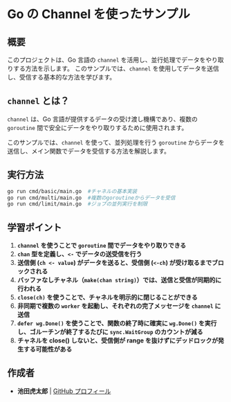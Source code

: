 # Go の Channel を使ったサンプル

## 概要

このプロジェクトは、Go 言語の `channel` を活用し、並行処理でデータをやり取りする方法を示します。
このサンプルでは、`channel` を使用してデータを送信し、受信する基本的な方法を学びます。

## `channel` とは？

`channel` は、Go 言語が提供するデータの受け渡し機構であり、複数の `goroutine` 間で安全にデータをやり取りするために使用されます。

このサンプルでは、`channel` を使って、並列処理を行う `goroutine` からデータを送信し、メイン関数でデータを受信する方法を解説します。

## **実行方法**

```sh
go run cmd/basic/main.go  #チャネルの基本実装
go run cmd/multi/main.go  #複数のgoroutineからデータを受信
go run cmd/limit/main.go  #ジョブの並列実行を制限
```

## **学習ポイント**

1. **`channel` を使うことで `goroutine` 間でデータをやり取りできる**
2. **`chan` 型を定義し、`<-` でデータの送受信を行う**
3. **送信側 (`ch <- value`) がデータを送ると、受信側 (`<-ch`) が受け取るまでブロックされる**
4. **バッファなしチャネル（`make(chan string)`）では、送信と受信が同期的に行われる**
5. **`close(ch)` を使うことで、チャネルを明示的に閉じることができる**
6. **非同期で複数の `worker` を起動し、それぞれの完了メッセージを `channel` に送信**
7. **`defer wg.Done()` を使うことで、関数の終了時に確実に `wg.Done()` を実行し、ゴルーチンが終了するたびに `sync.WaitGroup` のカウントが減る**
8. **チャネルを close() しないと、受信側が range を抜けずにデッドロックが発生する可能性がある**

## 作成者

- **池田虎太郎** | [GitHub プロフィール](https://github.com/kotaroikeda-apl-dev)
